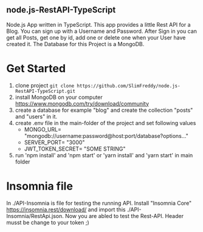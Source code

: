 ## node.js-RestAPI-TypeScript

Node.js App written in TypeScript. This app provides a little Rest API for a Blog.
You can sign up with a Username and Password. After Sign in you can get all Posts, get one by id, add one or delete one when your User have created it. The Database for this Project is a MongoDB.

# Get Started

1.  clone project `git clone https://github.com/SlimFreddy/node.js-RestAPI-TypeScript.git`
2.  install MongoDB on your computer https://www.mongodb.com/try/download/community
3.  create a database for example "blog" and create the collection "posts" and "users" in it.
4.  create .env file in the main-folder of the project and set following values
    - MONGO_URL= "mongodb://username:password@host:port/database?options..."
    - SERVER_PORT= "3000"
    - JWT_TOKEN_SECRET= "SOME STRING"
5.  run 'npm install' and 'npm start' or 'yarn install' and 'yarn start' in main folder

# Insomnia file

In ./API-Insomnia is file for testing the running API. Install "Insomnia Core" https://insomnia.rest/download/ and import this ./API-Insomnia/RestApi.json. Now you are abled to test the Rest-API. Header musst be change to your token ;)
